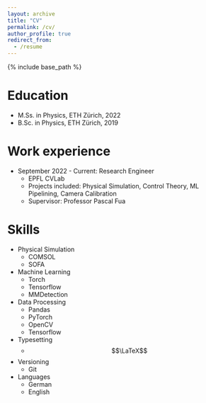 ```yaml
---
layout: archive
title: "CV"
permalink: /cv/
author_profile: true
redirect_from:
  - /resume
---
```


{% include base_path %}

Education
======
* M.Ss. in Physics, ETH Zürich, 2022
* B.Sc. in Physics, ETH Zürich, 2019

Work experience
======
* September 2022 - Current: Research Engineer
  * EPFL CVLab
  * Projects included: Physical Simulation, Control Theory, ML Pipelining, Camera Calibration
  * Supervisor: Professor Pascal Fua


Skills
======
* Physical Simulation
  * COMSOL
  * SOFA
* Machine Learning
  * Torch
  * Tensorflow
  * MMDetection
* Data Processing
  * Pandas
  * PyTorch
  * OpenCV
  * Tensorflow
* Typesetting
  * $$\LaTeX$$
* Versioning
  * Git
* Languages
  * German
  * English


<!-- Publications
======
  <ul>{% for post in site.publications reversed %}
    {% include archive-single-cv.html %}
  {% endfor %}</ul>
  
Talks
======
  <ul>{% for post in site.talks reversed %}
    {% include archive-single-talk-cv.html  %}
  {% endfor %}</ul>
  
Teaching
======
  <ul>{% for post in site.teaching reversed %}
    {% include archive-single-cv.html %}
  {% endfor %}</ul>
  
Service and leadership
======
* Currently signed in to 43 different slack teams -->
